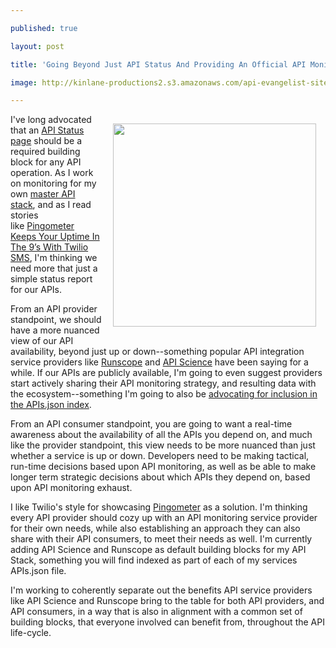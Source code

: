 ---
published: true
layout: post
title: 'Going Beyond Just API Status And Providing An Official API Monitoring Service(s) With Your API'
image: http://kinlane-productions2.s3.amazonaws.com/api-evangelist-site/blog/api-science-monitors.png
---

<p><a href="https://kin-lane.github.io/api/status/"><img style="padding: 15px;" src="https://kinlane-productions2.s3.amazonaws.com/api-evangelist-site/blog/api-science-monitors.png" alt="" width="325" align="right" /></a>
<p>I've long advocated that an <a href="https://kin-lane.github.io/api/status/">API Status page</a>&nbsp;should be&nbsp;a required building block for any API operation. As I work on monitoring for my own <a href="https://kin-lane.github.io/master/">master API stack</a>, and as I read stories like&nbsp;<a href="https://www.twilio.com/blog/2015/06/pingometer-keeps-your-uptime-in-the-9s-with-twilio-sms.html">Pingometer Keeps Your Uptime In The 9&rsquo;s With Twilio SMS</a>, I'm thinking we need more that just a simple status report for our APIs.
<p>From an API provider standpoint, we should have a more nuanced view of our API availability, beyond just up or down--something popular API integration service providers like <a href="https://runscope.com">Runscope</a> and <a href="http://apiscience.com">API Science</a> have been saying for a while. If our APIs are publicly available, I'm going to even suggest providers start actively sharing their API monitoring strategy, and resulting data with the ecosystem--something I'm going to also be <a href="http://alpha.apievangelist.com/2015/06/06/adding-api-science-monitors-to-my-master-stack-and-including-in-each-apisjson/">advocating for inclusion in the APIs.json index</a>.
<p>From an API consumer standpoint, you are going to want a real-time awareness about the availability of all the APIs you depend on, and much like the provider standpoint, this view needs to be more nuanced than just whether a service is up or down. Developers need to be making tactical, run-time decisions based upon API monitoring, as well as be able to make longer term strategic decisions about which APIs they depend on, based upon API monitoring exhaust.&nbsp;
<p>I like Twilio's style for showcasing <a href="https://pingometer.com/">Pingometer</a> as a solution. I'm thinking every API provider should cozy up with an API monitoring service provider for their own needs, while also establishing an approach they can also share with their API consumers, to meet their needs as well. I'm currently adding API Science and Runscope as default building blocks for my API Stack, something you will find indexed as part of each of my services APIs.json file.
<p>I'm working to coherently separate out the benefits API service providers like API Science and Runscope bring to the table for both API providers, and API consumers, in a way that is also in alignment with a common set of building blocks, that everyone involved can benefit from, throughout the API life-cycle.


